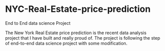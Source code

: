 # NYC-Real-Estate-price-prediction

####
  End to End data science Project
  
  The New York Real Estate price prediction is the recent data analysis project that I have built and really proud of. The project is following the step of end-to-end data science project with some modification.
